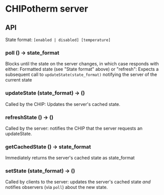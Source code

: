 # CHIPotherm server

## API
State format: `[enabled | disabled] [temperature]`

### poll () -> state_format
Blocks until the state on the server changes, in which case responds with either:
    Formatted state (see "State format" above) or
    "refresh": Expects a subsequent call to `updateState(state_format)` notifying the server of the current state


### updateState (state_format) -> ()
Called by the CHIP: Updates the server's cached state.

### refreshState () -> ()
Called by the server: notifies the CHIP that the server requests an updateState.

### getCachedState () -> state_format
Immediately returns the server's cached state as state_format

### setState (state_format) -> ()
Called by clients to the server: updates the server's cached state *and* notifies observers (via `poll`) about the new state.

